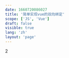 ```yaml
---
date: 1660720086027
title: '简单实现vue的双向绑定'
scope: ['JS', 'Vue']
draft: false
visible: true
lang: 'zh'
layout: 'page'
---
```


2
